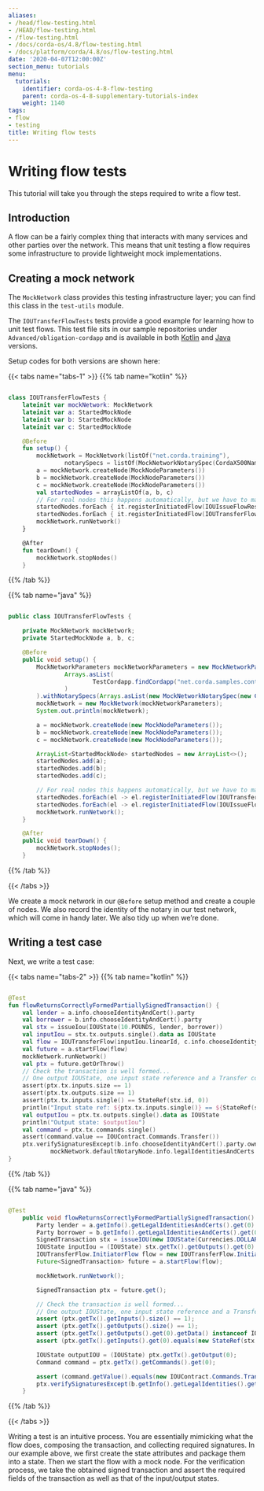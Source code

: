 ```yaml
---
aliases:
- /head/flow-testing.html
- /HEAD/flow-testing.html
- /flow-testing.html
- /docs/corda-os/4.8/flow-testing.html
- /docs/platform/corda/4.8/os/flow-testing.html
date: '2020-04-07T12:00:00Z'
section_menu: tutorials
menu:
  tutorials:
    identifier: corda-os-4-8-flow-testing
    parent: corda-os-4-8-supplementary-tutorials-index
    weight: 1140
tags:
- flow
- testing
title: Writing flow tests
---
```





# Writing flow tests

This tutorial will take you through the steps required to write a flow test.

## Introduction

A flow can be a fairly complex thing that interacts with many services and other parties over the network. This
means that unit testing a flow requires some infrastructure to provide lightweight mock implementations.

 ## Creating a mock network

The `MockNetwork` class provides this testing infrastructure layer; you can find this class in the `test-utils` module.

The `IOUTransferFlowTests` tests provide a good example for learning how to unit test flows. This test file sits in our sample repositories under `Advanced/obligation-cordapp` and is available in both [Kotlin](https://github.com/corda/samples-kotlin/tree/master/Advanced/obligation-cordapp) and [Java](https://github.com/corda/samples-java/tree/master/Advanced/obligation-cordapp) versions.

Setup codes for both versions are shown here:

{{< tabs name="tabs-1" >}}
{{% tab name="kotlin" %}}
```kotlin

class IOUTransferFlowTests {
    lateinit var mockNetwork: MockNetwork
    lateinit var a: StartedMockNode
    lateinit var b: StartedMockNode
    lateinit var c: StartedMockNode

    @Before
    fun setup() {
        mockNetwork = MockNetwork(listOf("net.corda.training"),
                notarySpecs = listOf(MockNetworkNotarySpec(CordaX500Name("Notary","London","GB"))))
        a = mockNetwork.createNode(MockNodeParameters())
        b = mockNetwork.createNode(MockNodeParameters())
        c = mockNetwork.createNode(MockNodeParameters())
        val startedNodes = arrayListOf(a, b, c)
        // For real nodes this happens automatically, but we have to manually register the flow for tests
        startedNodes.forEach { it.registerInitiatedFlow(IOUIssueFlowResponder::class.java) }
        startedNodes.forEach { it.registerInitiatedFlow(IOUTransferFlowResponder::class.java) }
        mockNetwork.runNetwork()
    }

    @After
    fun tearDown() {
        mockNetwork.stopNodes()
    }

```
{{% /tab %}}

{{% tab name="java" %}}
```java

public class IOUTransferFlowTests {

    private MockNetwork mockNetwork;
    private StartedMockNode a, b, c;

    @Before
    public void setup() {
        MockNetworkParameters mockNetworkParameters = new MockNetworkParameters().withCordappsForAllNodes(
                Arrays.asList(
                        TestCordapp.findCordapp("net.corda.samples.contracts")
                )
        ).withNotarySpecs(Arrays.asList(new MockNetworkNotarySpec(new CordaX500Name("Notary", "London", "GB"))));
        mockNetwork = new MockNetwork(mockNetworkParameters);
        System.out.println(mockNetwork);

        a = mockNetwork.createNode(new MockNodeParameters());
        b = mockNetwork.createNode(new MockNodeParameters());
        c = mockNetwork.createNode(new MockNodeParameters());

        ArrayList<StartedMockNode> startedNodes = new ArrayList<>();
        startedNodes.add(a);
        startedNodes.add(b);
        startedNodes.add(c);

        // For real nodes this happens automatically, but we have to manually register the flow for tests
        startedNodes.forEach(el -> el.registerInitiatedFlow(IOUTransferFlow.Responder.class));
        startedNodes.forEach(el -> el.registerInitiatedFlow(IOUIssueFlow.ResponderFlow.class));
        mockNetwork.runNetwork();
    }

    @After
    public void tearDown() {
        mockNetwork.stopNodes();
    }

```
{{% /tab %}}

{{< /tabs >}}

We create a mock network in our `@Before` setup method and create a couple of nodes. We also record the identity
of the notary in our test network, which will come in handy later. We also tidy up when we’re done.

## Writing a test case

Next, we write a test case:

{{< tabs name="tabs-2" >}}
{{% tab name="kotlin" %}}
```kotlin

@Test
fun flowReturnsCorrectlyFormedPartiallySignedTransaction() {
    val lender = a.info.chooseIdentityAndCert().party
    val borrower = b.info.chooseIdentityAndCert().party
    val stx = issueIou(IOUState(10.POUNDS, lender, borrower))
    val inputIou = stx.tx.outputs.single().data as IOUState
    val flow = IOUTransferFlow(inputIou.linearId, c.info.chooseIdentityAndCert().party)
    val future = a.startFlow(flow)
    mockNetwork.runNetwork()
    val ptx = future.getOrThrow()
    // Check the transaction is well formed...
    // One output IOUState, one input state reference and a Transfer command with the right properties.
    assert(ptx.tx.inputs.size == 1)
    assert(ptx.tx.outputs.size == 1)
    assert(ptx.tx.inputs.single() == StateRef(stx.id, 0))
    println("Input state ref: ${ptx.tx.inputs.single()} == ${StateRef(stx.id, 0)}")
    val outputIou = ptx.tx.outputs.single().data as IOUState
    println("Output state: $outputIou")
    val command = ptx.tx.commands.single()
    assert(command.value == IOUContract.Commands.Transfer())
    ptx.verifySignaturesExcept(b.info.chooseIdentityAndCert().party.owningKey, c.info.chooseIdentityAndCert().party.owningKey,
            mockNetwork.defaultNotaryNode.info.legalIdentitiesAndCerts.first().owningKey)
}

```
{{% /tab %}}

{{% tab name="java" %}}
```java

@Test
    public void flowReturnsCorrectlyFormedPartiallySignedTransaction() throws Exception {
        Party lender = a.getInfo().getLegalIdentitiesAndCerts().get(0).getParty();
        Party borrower = b.getInfo().getLegalIdentitiesAndCerts().get(0).getParty();
        SignedTransaction stx = issueIOU(new IOUState(Currencies.DOLLARS(10), lender, borrower));
        IOUState inputIou = (IOUState) stx.getTx().getOutputs().get(0).getData();
        IOUTransferFlow.InitiatorFlow flow = new IOUTransferFlow.InitiatorFlow(inputIou.getLinearId(), c.getInfo().getLegalIdentities().get(0));
        Future<SignedTransaction> future = a.startFlow(flow);

        mockNetwork.runNetwork();

        SignedTransaction ptx = future.get();

        // Check the transaction is well formed...
        // One output IOUState, one input state reference and a Transfer command with the right properties.
        assert (ptx.getTx().getInputs().size() == 1);
        assert (ptx.getTx().getOutputs().size() == 1);
        assert (ptx.getTx().getOutputs().get(0).getData() instanceof IOUState);
        assert (ptx.getTx().getInputs().get(0).equals(new StateRef(stx.getId(), 0)));

        IOUState outputIOU = (IOUState) ptx.getTx().getOutput(0);
        Command command = ptx.getTx().getCommands().get(0);

        assert (command.getValue().equals(new IOUContract.Commands.Transfer()));
        ptx.verifySignaturesExcept(b.getInfo().getLegalIdentities().get(0).getOwningKey(), c.getInfo().getLegalIdentities().get(0).getOwningKey(), mockNetwork.getDefaultNotaryIdentity().getOwningKey());
    }

```
{{% /tab %}}

{{< /tabs >}}

Writing a test is an intuitive process. You are essentially mimicking what the flow does, composing the transaction, and collecting required signatures. In our example above, we first create the state attributes and package them into a state. Then we start the flow with a mock node. For the verification process, we take the obtained signed transaction and assert the required fields of the transaction as well as that of the input/output states.
